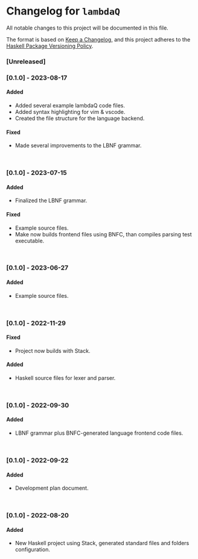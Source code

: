 # Changelog for `lambdaQ`

All notable changes to this project will be documented in this file.

The format is based on [Keep a Changelog](https://keepachangelog.com/en/1.0.0/),
and this project adheres to the
[Haskell Package Versioning Policy](https://pvp.haskell.org/).

### [Unreleased]   

### [0.1.0] - 2023-08-17
#### Added
- Added several example lambdaQ code files.
- Added syntax highlighting for vim & vscode.
- Created the file structure for the language backend.
#### Fixed
- Made several improvements to the LBNF grammar.

<br/>

### [0.1.0] - 2023-07-15 
#### Added
- Finalized the LBNF grammar.
#### Fixed
- Example source files.
- Make now builds frontend files using BNFC, than compiles parsing test executable.

<br/>

### [0.1.0] - 2023-06-27  
#### Added
- Example source files.
     
<br/>     
     
### [0.1.0] - 2022-11-29  
#### Fixed
- Project now builds with Stack.   
#### Added
- Haskell source files for lexer and parser.  

<br/> 

### [0.1.0] - 2022-09-30  
#### Added
- LBNF grammar plus BNFC-generated language frontend code files.

<br/> 

### [0.1.0] - 2022-09-22
#### Added
- Development plan document.

<br/> 

### [0.1.0] - 2022-08-20 
#### Added
- New Haskell project using Stack, generated standard files and folders configuration. 




